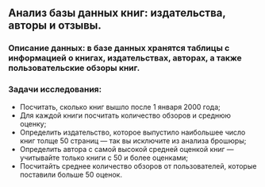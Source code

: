 ## Анализ базы данных книг: издательства, авторы и отзывы.
### Описание данных: в базе данных хранятся таблицы с информацией о книгах, издательствах, авторах, а также пользовательские обзоры книг. 

### Задачи исследования:
* Посчитать, сколько книг вышло после 1 января 2000 года;
* Для каждой книги посчитать количество обзоров и среднюю оценку;
* Определить издательство, которое выпустило наибольшее число книг толще 50 страниц — так вы исключите из анализа брошюры;
* Определить автора с самой высокой средней оценкой книг — учитывайте только книги с 50 и более оценками;
* Посчитайть среднее количество обзоров от пользователей, которые поставили больше 50 оценок.
